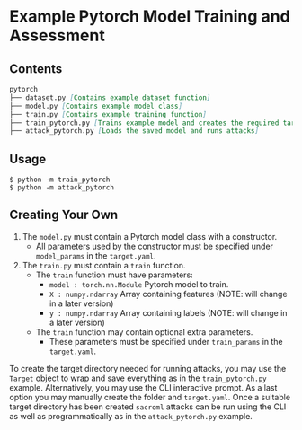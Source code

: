 # Example Pytorch Model Training and Assessment

## Contents

```md
pytorch
├── dataset.py [Contains example dataset function]
├── model.py [Contains example model class]
├── train.py [Contains example training function]
├── train_pytorch.py [Trains example model and creates the required target_dir/]
├── attack_pytorch.py [Loads the saved model and runs attacks]
```

## Usage

```
$ python -m train_pytorch
$ python -m attack_pytorch
```

## Creating Your Own

1. The `model.py` must contain a Pytorch model class with a constructor.
    * All parameters used by the constructor must be specified under
      `model_params` in the `target.yaml`.
2. The `train.py` must contain a `train` function.
    * The `train` function must have parameters:
        - `model : torch.nn.Module` Pytorch model to train.
        - `X : numpy.ndarray` Array containing features (NOTE: will change in a later version)
        - `y : numpy.ndarray` Array containing labels (NOTE: will change in a later version)
    * The `train` function may contain optional extra parameters.
        - These parameters must be specified under `train_params` in the `target.yaml`.

To create the target directory needed for running attacks, you may use the
`Target` object to wrap and save everything as in the `train_pytorch.py`
example. Alternatively, you may use the CLI interactive prompt. As a last
option you may manually create the folder and `target.yaml`. Once a suitable
target directory has been created `sacroml` attacks can be run using the CLI as
well as programmatically as in the `attack_pytorch.py` example.
